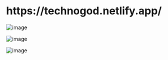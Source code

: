 <h1>https://technogod.netlify.app/</h1>

![image](https://user-images.githubusercontent.com/126884299/225126315-7155e921-fcd0-466e-b6a0-366647ff1082.png)
<br>

![image](https://user-images.githubusercontent.com/126884299/225126366-5d8a4708-bc23-4ac6-bdf3-7200c326ccf5.png)
<br>

![image](https://user-images.githubusercontent.com/126884299/225126559-c7613548-6ff2-402a-9d40-9df5fd47a0a4.png)
